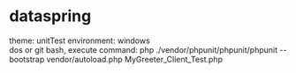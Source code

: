 # dataspring
theme: unitTest
environment: windows  
dos or git bash, execute command: php ./vendor/phpunit/phpunit/phpunit --bootstrap vendor/autoload.php MyGreeter_Client_Test.php